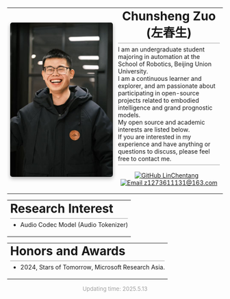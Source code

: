 <table style="border: none; border-collapse: collapse;">
  <tr style="border: none;">
    <td style="border: none; width: 240px; height: 300px; vertical-align: middle; padding-right: 5px;">
      <img src="../images/ChunshengZuo休闲.jpg" alt="Chunsheng Zuo Profile Photo" width="240px" style="box-shadow: 0px 4px 10px rgba(0, 0, 0, 0.3); border-radius: 5px;" />
    </td>
    <td style="border: none; vertical-align: middle;">
      <h1 style="margin-top: 0; text-align: center; border-bottom: 2px solid #ccc; padding-bottom: 5px; margin-bottom: 5px;">Chunsheng Zuo (左春生)</h1>
      <p style="text-align: left; border-bottom: 2px solid #ccc; margin-top: 5px; padding-bottom: 5px; margin-bottom:15px;">I am an undergraduate student majoring in automation at the School of Robotics, Beijing Union University.<br>
      I am a continuous learner and explorer, and am passionate about participating in open-source projects related to embodied intelligence and grand prognostic models.<br>
      My open source and academic interests are listed below.<br>
      If you are interested in my experience and have anything or questions to discuss, please feel free to contact me.</p>
      <p style="text-align: center;">
        <a href="https://github.com/LinChentang" target="_blank" rel="noopener noreferrer"><img src="https://img.shields.io/badge/GitHub-LinChentang-blue" alt="GitHub LinChentang"></a>
        &nbsp;&nbsp;
        <a href="mailto:z1273611131@163.com"><img src="https://img.shields.io/badge/Email-z1273611131@163.com-red" alt="Email z1273611131@163.com"></a>
      </p>
    </td>
  </tr>
</table>


<table style="border: none; border-collapse: collapse;">
  <tr style="border: none;">
    <td style="border: none; text-align: left;">
      <h1 style="margin-top: 0; text-align: left; border-bottom: 2px solid #ccc; padding-bottom: 5px; margin-bottom: 5px;">Research Interest</h1>
      <ul style="text-align: left; margin-top: 5px; padding-bottom: 5px; margin-bottom:5px;">
        <li style="margin-bottom: 5px;">
        Audio Codec Model (Audio Tokenizer)</li>
        </ul>
    </td>
  </tr>
</table>


<table style="border: none; border-collapse: collapse;">
  <tr style="border: none;">
    <td style="border: none; text-align: left;">
      <h1 style="margin-top: 0; text-align: left; border-bottom: 2px solid #ccc; padding-bottom: 5px; margin-bottom: 5px;">Honors and Awards</h1>
      <ul style="text-align: left; margin-top: 5px; padding-bottom: 5px; margin-bottom:5px;">
        <li style="margin-bottom: 5px;">
        2024, Stars of Tomorrow, Microsoft Research Asia.</li>
        </ul>
    </td>
  </tr>
</table>


<p style="text-align:center; font-size:small; color:#A0A0A0;">
  Updating time: 2025.5.13
</p>
